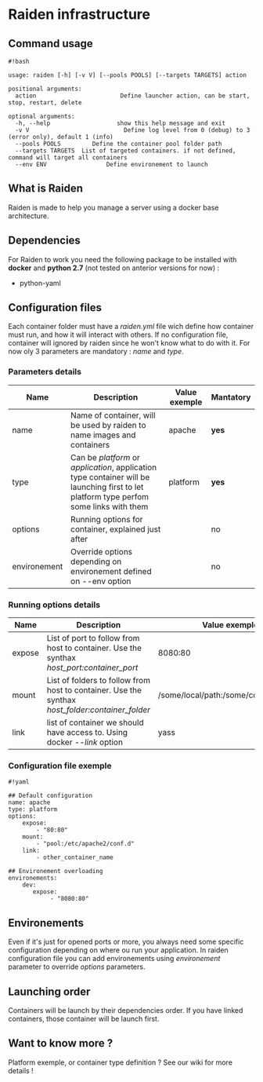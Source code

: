 # Raiden infrastructure #

## Command usage ##
```
#!bash

usage: raiden [-h] [-v V] [--pools POOLS] [--targets TARGETS] action

positional arguments:
  action                        Define launcher action, can be start, stop, restart, delete

optional arguments:
  -h, --help                   show this help message and exit
  -v V                           Define log level from 0 (debug) to 3 (error only), default 1 (info)
  --pools POOLS         Define the container pool folder path
  --targets TARGETS  List of targeted containers. if not defined, command will target all containers
  --env ENV                 Define environement to launch
```

## What is Raiden ##
Raiden is made to help you manage a server using a docker base architecture.

## Dependencies ##
For Raiden to work you need the following package to be installed with **docker** and **python 2.7** (not tested on anterior versions for now) :

* python-yaml

## Configuration files ##

Each container folder must have a *raiden.yml* file wich define how container must run, and how it will interact with others. If no configuration file, container will ignored by raiden since he won't know what to do with it. For now oly 3 parameters are mandatory : *name* and *type*.

### Parameters details ###

| Name | Description | Value exemple | Mantatory |
|---------|-----------------|----------|--------------|
| name  | Name of container, will be used by raiden to name images and containers   | apache | **yes** |
| type | Can be *platform* or *application*, application type container will be launching first to let platform type perfom some links with them | platform | **yes** |
| options | Running options for container, explained just after |  | no |
| environement | Override options depending on environement defined on --env option |  | no |

### Running options details ###

| Name | Description | Value exemple |
|---------|-----------------|----------|
| expose | List of port to follow from host to container. Use the synthax *host_port:container_port* | 8080:80 |
| mount | List of folders to follow from host to container. Use the synthax *host_folder:container_folder* | /some/local/path:/some/container/path |
| link | list of container we should have access to. Using docker *--link* option | yass |

### Configuration file exemple ###


```
#!yaml

## Default configuration
name: apache
type: platform
options:
    expose:
        - "80:80"
    mount:
        - "pool:/etc/apache2/conf.d"
    link:
        - other_container_name

## Environement overloading
environements:
    dev:
       expose:
            - "8080:80"
```

## Environements ##

Even if it's just for opened ports or more, you always need some specific configuration depending on where ou run your application.
In raiden configuration file you can add environements using *environement* parameter to override *options* parameters.

## Launching order ##

Containers will be launch by their dependencies order. If you have linked containers, those container will be launch first.

## Want to know more ? ##

Platform exemple, or container type definition ? See our wiki for more details !